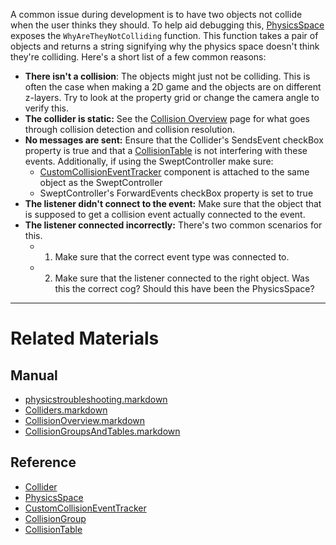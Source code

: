 A common issue during development is to have two objects not collide when the user thinks they should. To help aid debugging this, [PhysicsSpace](https://github.com/zeroengineteam/ZeroDocs/zero_editor_documentation/zeromanual/physics/physicstroubleshooting/PhysicsSpace.markdown) exposes the `WhyAreTheyNotColliding` function. This function takes a pair of objects and returns a string signifying why the physics space doesn't think they're colliding. Here's a short list of a few common reasons:
 - **There isn't a collision**: The objects might just not be colliding. This is often the case when making a 2D game and the objects are on different z-layers. Try to look at the property grid or change the camera angle to verify this.
 - **The collider is static:** See the [Collision Overview](https://github.com/zeroengineteam/ZeroDocs/zero_editor_documentation/zeromanual/physics/physicstroubleshooting/collisionoverview.markdown) page for what goes through collision detection and collision resolution.
 - **No messages are sent:** Ensure that the Collider's SendsEvent checkBox property is true and that a [CollisionTable](https://github.com/zeroengineteam/ZeroDocs/zero_editor_documentation/zeromanual/physics/physicstroubleshooting/CollisionOverview/CollisionGroupsAndTables.markdown) is not interfering with these events. Additionally, if using the SweptController make sure:
    - [CustomCollisionEventTracker](https://github.com/zeroengineteam/ZeroDocs/code_reference/class_reference/CustomCollisionEventTracker.markdown) component is attached to the same object as the SweptController
    - SweptController's ForwardEvents checkBox property is set to true
 - **The listener didn't connect to the event:** Make sure that the object that is supposed to get a collision event actually connected to the event.
 - **The listener connected incorrectly:** There's two common scenarios for this.
   - 1. Make sure that the correct event type was connected to.
   - 2. Make sure that the listener connected to the right object. Was this the correct cog? Should this have been the PhysicsSpace?

---
 #  Related Materials
 ##  Manual
- [physicstroubleshooting.markdown](https://github.com/zeroengineteam/ZeroDocs/zero_editor_documentation/zeromanual/physics/physicstroubleshooting.markdown)
- [Colliders.markdown](https://github.com/zeroengineteam/ZeroDocs/zero_editor_documentation/zeromanual/physics/physicstroubleshooting/Colliders.markdown)
- [CollisionOverview.markdown](https://github.com/zeroengineteam/ZeroDocs/zero_editor_documentation/zeromanual/physics/physicstroubleshooting/CollisionOverview.markdown)
- [CollisionGroupsAndTables.markdown](https://github.com/zeroengineteam/ZeroDocs/zero_editor_documentation/zeromanual/physics/physicstroubleshooting/CollisionOverview/CollisionGroupsAndTables.markdown)

 ##  Reference
- [Collider](https://github.com/zeroengineteam/ZeroDocs/code_reference/class_reference/Collider.markdown)
- [PhysicsSpace](https://github.com/zeroengineteam/ZeroDocs/code_reference/class_reference/PhysicsSpace.markdown)
- [CustomCollisionEventTracker](https://github.com/zeroengineteam/ZeroDocs/code_reference/class_reference/CustomCollisionEventTracker.markdown)
- [CollisionGroup](https://github.com/zeroengineteam/ZeroDocs/code_reference/class_reference/CollisionGroup.markdown)
- [CollisionTable](https://github.com/zeroengineteam/ZeroDocs/code_reference/class_reference/CollisionTable.markdown) 

 